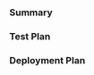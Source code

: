 ### Summary

<!-- What's this change about? -->

### Test Plan

<!-- How did you test your change? -->

### Deployment Plan

<!-- Any special instructions around deployment? -->
